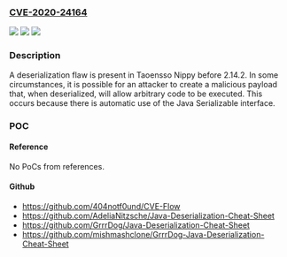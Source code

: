 ### [CVE-2020-24164](https://cve.mitre.org/cgi-bin/cvename.cgi?name=CVE-2020-24164)
![](https://img.shields.io/static/v1?label=Product&message=n%2Fa&color=blue)
![](https://img.shields.io/static/v1?label=Version&message=n%2Fa&color=blue)
![](https://img.shields.io/static/v1?label=Vulnerability&message=n%2Fa&color=brighgreen)

### Description

A deserialization flaw is present in Taoensso Nippy before 2.14.2. In some circumstances, it is possible for an attacker to create a malicious payload that, when deserialized, will allow arbitrary code to be executed. This occurs because there is automatic use of the Java Serializable interface.

### POC

#### Reference
No PoCs from references.

#### Github
- https://github.com/404notf0und/CVE-Flow
- https://github.com/AdeliaNitzsche/Java-Deserialization-Cheat-Sheet
- https://github.com/GrrrDog/Java-Deserialization-Cheat-Sheet
- https://github.com/mishmashclone/GrrrDog-Java-Deserialization-Cheat-Sheet

